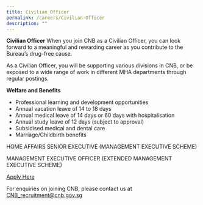 ```yaml
---
title: Civilian Officer
permalink: /careers/Civilian-Officer
description: ""
---
```


**Civilian Officer**
When you join CNB as a Civilian Officer, you can look forward to a meaningful and rewarding career as you contribute to the Bureau’s drug-free cause.

As a Civilian Officer, you will be supporting various divisions in CNB, or be exposed to a wide range of work in different MHA departments through regular postings.

**Welfare and Benefits**
* Professional learning and development opportunities
* Annual vacation leave of 14 to 18 days
* Annual medical leave of 14 days or 60 days with hospitalisation
* Annual study leave of 12 days (subject to approval)
* Subsidised medical and dental care
* Marriage/Childbirth benefits

HOME AFFAIRS SENIOR EXECUTIVE (MANAGEMENT EXECUTIVE SCHEME)

MANAGEMENT EXECUTIVE OFFICER (EXTENDED MANAGEMENT EXECUTIVE SCHEME)

[Apply Here](https://www.careers.hrp.gov.sg/sap/bc/ui5_ui5/sap/ZGERCFA004/index.html?search-keyword=MHA-%20Central%20Narcotics%20Bureau)
 

For enquiries on joining CNB, please contact us at CNB_recruitment@cnb.gov.sg